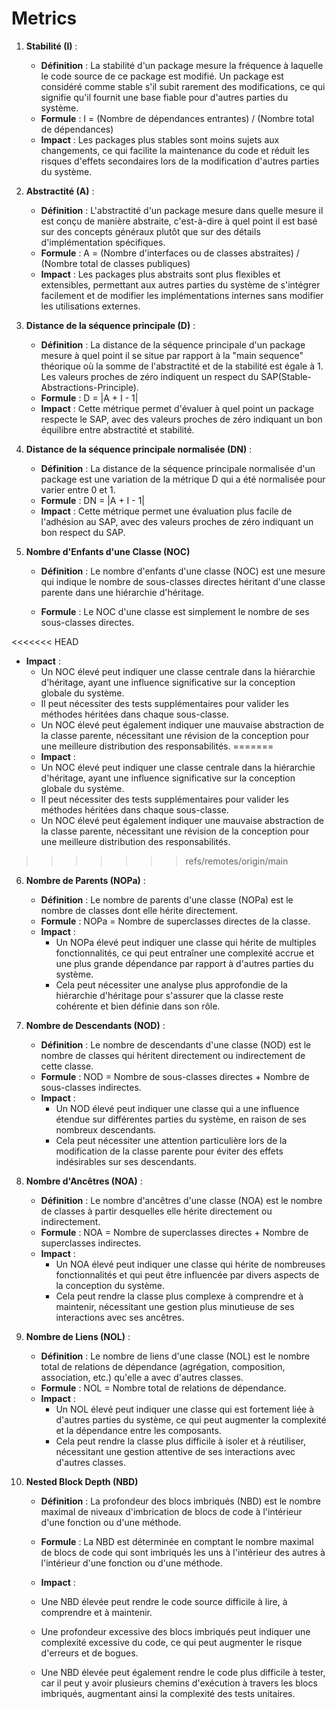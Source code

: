 # Metrics

1. **Stabilité (I)** :
   - **Définition** : La stabilité d'un package mesure la fréquence à laquelle le code source de ce package est modifié. Un package est considéré comme stable s'il subit rarement des modifications, ce qui signifie qu'il fournit une base fiable pour d'autres parties du système.
   - **Formule** : I = (Nombre de dépendances entrantes) / (Nombre total de dépendances)
   - **Impact** : Les packages plus stables sont moins sujets aux changements, ce qui facilite la maintenance du code et réduit les risques d'effets secondaires lors de la modification d'autres parties du système.

2. **Abstractité (A)** :
   - **Définition** : L'abstractité d'un package mesure dans quelle mesure il est conçu de manière abstraite, c'est-à-dire à quel point il est basé sur des concepts généraux plutôt que sur des détails d'implémentation spécifiques.
   - **Formule** : A = (Nombre d'interfaces ou de classes abstraites) / (Nombre total de classes publiques)
   - **Impact** : Les packages plus abstraits sont plus flexibles et extensibles, permettant aux autres parties du système de s'intégrer facilement et de modifier les implémentations internes sans modifier les utilisations externes.

3. **Distance de la séquence principale (D)** :
   - **Définition** : La distance de la séquence principale d'un package mesure à quel point il se situe par rapport à la "main sequence" théorique où la somme de l'abstractité et de la stabilité est égale à 1. Les valeurs proches de zéro indiquent un respect du SAP(Stable-Abstractions-Principle).
   - **Formule** : D = |A + I - 1|
   - **Impact** : Cette métrique permet d'évaluer à quel point un package respecte le SAP, avec des valeurs proches de zéro indiquant un bon équilibre entre abstractité et stabilité.

4. **Distance de la séquence principale normalisée (DN)** :
   - **Définition** : La distance de la séquence principale normalisée d'un package est une variation de la métrique D qui a été normalisée pour varier entre 0 et 1.
   - **Formule** : DN = |A + I - 1|
   - **Impact** : Cette métrique permet une évaluation plus facile de l'adhésion au SAP, avec des valeurs proches de zéro indiquant un bon respect du SAP.

5. **Nombre d'Enfants d'une Classe (NOC)**

   - **Définition** : Le nombre d'enfants d'une classe (NOC) est une mesure qui indique le nombre de sous-classes directes héritant d'une classe parente dans une hiérarchie d'héritage.

   - **Formule** : Le NOC d'une classe est simplement le nombre de ses sous-classes directes.

<<<<<<< HEAD
- **Impact** : 
    - Un NOC élevé peut indiquer une classe centrale dans la hiérarchie d'héritage, ayant une influence significative sur la conception globale du système.
    - Il peut nécessiter des tests supplémentaires pour valider les méthodes héritées dans chaque sous-classe.
    - Un NOC élevé peut également indiquer une mauvaise abstraction de la classe parente, nécessitant une révision de la conception pour une meilleure distribution des responsabilités.
=======
   - **Impact** : 
  - Un NOC élevé peut indiquer une classe centrale dans la hiérarchie d'héritage, ayant une influence significative sur la conception globale du système.
  - Il peut nécessiter des tests supplémentaires pour valider les méthodes héritées dans chaque sous-classe.
  - Un NOC élevé peut également indiquer une mauvaise abstraction de la classe parente, nécessitant une révision de la conception pour une meilleure distribution des responsabilités.
>>>>>>> refs/remotes/origin/main

6. **Nombre de Parents (NOPa)** :
   - **Définition** : Le nombre de parents d'une classe (NOPa) est le nombre de classes dont elle hérite directement.
   - **Formule** : NOPa = Nombre de superclasses directes de la classe.
   - **Impact** :
     - Un NOPa élevé peut indiquer une classe qui hérite de multiples fonctionnalités, ce qui peut entraîner une complexité accrue et une plus grande dépendance par rapport à d'autres parties du système.
     - Cela peut nécessiter une analyse plus approfondie de la hiérarchie d'héritage pour s'assurer que la classe reste cohérente et bien définie dans son rôle.

7. **Nombre de Descendants (NOD)** :
   - **Définition** : Le nombre de descendants d'une classe (NOD) est le nombre de classes qui héritent directement ou indirectement de cette classe.
   - **Formule** : NOD = Nombre de sous-classes directes + Nombre de sous-classes indirectes.
   - **Impact** :
     - Un NOD élevé peut indiquer une classe qui a une influence étendue sur différentes parties du système, en raison de ses nombreux descendants.
     - Cela peut nécessiter une attention particulière lors de la modification de la classe parente pour éviter des effets indésirables sur ses descendants.

8. **Nombre d'Ancêtres (NOA)** :
   - **Définition** : Le nombre d'ancêtres d'une classe (NOA) est le nombre de classes à partir desquelles elle hérite directement ou indirectement.
   - **Formule** : NOA = Nombre de superclasses directes + Nombre de superclasses indirectes.
   - **Impact** :
     - Un NOA élevé peut indiquer une classe qui hérite de nombreuses fonctionnalités et qui peut être influencée par divers aspects de la conception du système.
     - Cela peut rendre la classe plus complexe à comprendre et à maintenir, nécessitant une gestion plus minutieuse de ses interactions avec ses ancêtres.

9. **Nombre de Liens (NOL)** :
   - **Définition** : Le nombre de liens d'une classe (NOL) est le nombre total de relations de dépendance (agrégation, composition, association, etc.) qu'elle a avec d'autres classes.
   - **Formule** : NOL = Nombre total de relations de dépendance.
   - **Impact** :
     - Un NOL élevé peut indiquer une classe qui est fortement liée à d'autres parties du système, ce qui peut augmenter la complexité et la dépendance entre les composants.
     - Cela peut rendre la classe plus difficile à isoler et à réutiliser, nécessitant une gestion attentive de ses interactions avec d'autres classes.

10. **Nested Block Depth (NBD)**

    - **Définition** : La profondeur des blocs imbriqués (NBD) est le nombre maximal de niveaux d'imbrication de blocs de code à l'intérieur d'une fonction ou d'une méthode.
  
    - **Formule** : La NBD est déterminée en comptant le nombre maximal de blocs de code qui sont imbriqués les uns à l'intérieur des autres à l'intérieur d'une fonction ou d'une méthode.

    - **Impact** :
    - Une NBD élevée peut rendre le code source difficile à lire, à comprendre et à maintenir.
    - Une profondeur excessive des blocs imbriqués peut indiquer une complexité excessive du code, ce qui peut augmenter le risque d'erreurs et de bogues.
    - Une NBD élevée peut également rendre le code plus difficile à tester, car il peut y avoir plusieurs chemins d'exécution à travers les blocs imbriqués, augmentant ainsi la complexité des tests unitaires.

